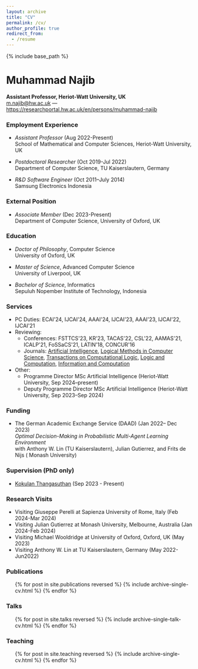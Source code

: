 ```yaml
---
layout: archive
title: "CV"
permalink: /cv/
author_profile: true
redirect_from:
  - /resume
---
```


{% include base_path %}

# Muhammad Najib

**Assistant Professor, Heriot-Watt University, UK**<br>
<m.najib@hw.ac.uk> — <https://researchportal.hw.ac.uk/en/persons/muhammad-najib>

### Employment Experience

+ <span>*Assistant Professor*</span> (Aug 2022-Present)<br>
School of Mathematical and Computer Sciences, Heriot-Watt University, UK<br>

+ <span>*Postdoctoral Researcher*</span> (Oct 2019-Jul 2022)<br>
Department of Computer Science, TU Kaiserslautern, Germany<br>

+ <span>*R&D Software Engineer*</span> (Oct 2011–July 2014)<br>
 Samsung Electronics Indonesia<br>

### External Position

+ <span>*Associate Member*</span> (Dec 2023-Present)<br>
Department of Computer Science, University of Oxford, UK<br>

### Education

+ <span>*Doctor of Philosophy*</span>, Computer Science<br>
University of Oxford, UK<br>

+ <span>*Master of Science*</span>, Advanced Computer Science<br>
University of Liverpool, UK<br>

+ <span>*Bachelor of Science*</span>, Informatics<br>
Sepuluh Nopember Institute of Technology, Indonesia<br>

### Services

+ PC Duties: ECAI'24, IJCAI'24, AAAI'24, IJCAI'23, AAAI'23, IJCAI'22, IJCAI'21
+ Reviewing:
   - Conferences: FSTTCS'23, KR'23, TACAS'22, CSL'22, AAMAS'21, ICALP'21, FoSSaCS'21,
LATIN'18, CONCUR'16
   - Journals: [Artificial Intelligence](https://aij.ijcai.org/), [Logical Methods in Computer Science](https://lmcs.episciences.org/), [Transactions on Computational Logic](https://dl.acm.org/journal/tocl), [Logic and Computation](https://academic.oup.com/logcom), [Information and Computation](https://www.sciencedirect.com/journal/information-and-computation)
+ Other:
  - Programme Director MSc Artificial Intelligence (Heriot-Watt University, Sep 2024–present)
  - Deputy Programme Director MSc Artificial Intelligence (Heriot-Watt University, Sep 2023–Sep 2024)
 

### Funding

+ The German Academic Exchange Service (DAAD) (Jan 2022– Dec 2023)<br>
*Optimal Decision-Making in Probabilistic Multi-Agent Learning Environment*<br>
with Anthony W. Lin (TU Kaiserslautern), Julian Gutierrez, and Frits de Nijs ( Monash University)

### Supervision (PhD only)

+ [Kokulan Thangasuthan](https://www.edinburgh-robotics.org/students/kokulan-thangasuthan) (Sep 2023 - Present)

### Research Visits

+ Visiting Giuseppe Perelli at Sapienza University of Rome, Italy (Feb 2024-Mar 2024)
+ Visiting Julian Gutierrez at Monash University, Melbourne, Australia (Jan 2024-Feb 2024)
+ Visiting Michael Wooldridge at University of Oxford, Oxford, UK (May 2023)
+ Visiting Anthony W. Lin at TU Kaiserslautern, Germany (May 2022-Jun2022)

  
### Publications

  <ul>{% for post in site.publications reversed %}
    {% include archive-single-cv.html %}
  {% endfor %}</ul>
  
### Talks

  <ul>{% for post in site.talks reversed %}
    {% include archive-single-talk-cv.html %}
  {% endfor %}</ul>
  
### Teaching

  <ul>{% for post in site.teaching reversed %}
    {% include archive-single-cv.html %}
  {% endfor %}</ul>
  
